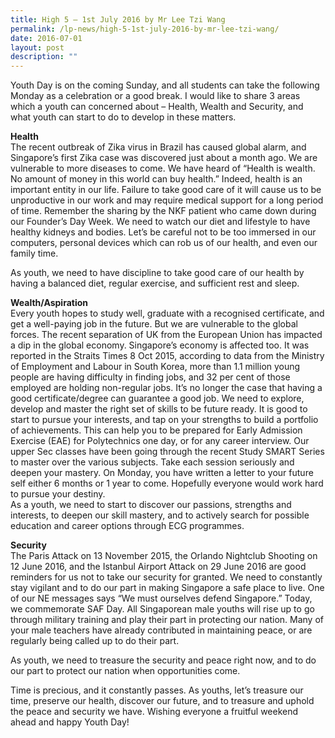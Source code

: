 ```yaml
---
title: High 5 – 1st July 2016 by Mr Lee Tzi Wang
permalink: /lp-news/high-5-1st-july-2016-by-mr-lee-tzi-wang/
date: 2016-07-01
layout: post
description: ""
---
```


Youth Day is on the coming Sunday, and all students can take the following Monday as a celebration or a good break. I would like to share 3 areas which a youth can concerned about – Health, Wealth and Security, and what youth can start to do to develop in these matters.

**Health**  
The recent outbreak of Zika virus in Brazil has caused global alarm, and Singapore’s first Zika case was discovered just about a month ago. We are vulnerable to more diseases to come. We have heard of “Health is wealth. No amount of money in this world can buy health.” Indeed, health is an important entity in our life. Failure to take good care of it will cause us to be unproductive in our work and may require medical support for a long period of time. Remember the sharing by the NKF patient who came down during our Founder’s Day Week. We need to watch our diet and lifestyle to have healthy kidneys and bodies. Let’s be careful not to be too immersed in our computers, personal devices which can rob us of our health, and even our family time.

As youth, we need to have discipline to take good care of our health by having a balanced diet, regular exercise, and sufficient rest and sleep.

**Wealth/Aspiration**  
Every youth hopes to study well, graduate with a recognised certificate, and get a well-paying job in the future. But we are vulnerable to the global forces. The recent separation of UK from the European Union has impacted a dip in the global economy. Singapore’s economy is affected too. It was reported in the Straits Times 8 Oct 2015, according to data from the Ministry of Employment and Labour in South Korea, more than 1.1 million young people are having difficulty in finding jobs, and 32 per cent of those employed are holding non-regular jobs. It’s no longer the case that having a good certificate/degree can guarantee a good job. We need to explore, develop and master the right set of skills to be future ready. It is good to start to pursue your interests, and tap on your strengths to build a portfolio of achievements. This can help you to be prepared for Early Admission Exercise (EAE) for Polytechnics one day, or for any career interview. Our upper Sec classes have been going through the recent Study SMART Series to master over the various subjects. Take each session seriously and deepen your mastery. On Monday, you have written a letter to your future self either 6 months or 1 year to come. Hopefully everyone would work hard to pursue your destiny.  
As a youth, we need to start to discover our passions, strengths and interests, to deepen our skill mastery, and to actively search for possible education and career options through ECG programmes.

**Security**  
The Paris Attack on 13 November 2015, the Orlando Nightclub Shooting on 12 June 2016, and the Istanbul Airport Attack on 29 June 2016 are good reminders for us not to take our security for granted. We need to constantly stay vigilant and to do our part in making Singapore a safe place to live. One of our NE messages says “We must ourselves defend Singapore.” Today, we commemorate SAF Day. All Singaporean male youths will rise up to go through military training and play their part in protecting our nation. Many of your male teachers have already contributed in maintaining peace, or are regularly being called up to do their part.

As youth, we need to treasure the security and peace right now, and to do our part to protect our nation when opportunities come.

Time is precious, and it constantly passes. As youths, let’s treasure our time, preserve our health, discover our future, and to treasure and uphold the peace and security we have. Wishing everyone a fruitful weekend ahead and happy Youth Day!